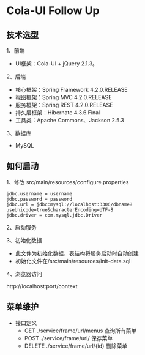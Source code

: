 # Cola-UI Follow Up



## 技术选型

1、前端

* UI框架：Cola-UI + jQuery 2.1.3。

2、后端

* 核心框架：Spring Framework 4.2.0.RELEASE
* 视图框架：Spring MVC 4.2.0.RELEASE
* 服务框架：Spring REST 4.2.0.RELEASE
* 持久层框架：Hibernate 4.3.6.Final
* 工具类：Apache Commons、Jackson 2.5.3

3、数据库

* MySQL


## 如何启动

1、修改 src/main/resources/configure.properties

```
jdbc.username = username
jdbc.password = password
jdbc.url = jdbc:mysql://localhost:3306/dbname?useUnicode=true&characterEncoding=UTF-8
jdbc.driver = com.mysql.jdbc.Driver
```

2、启动服务

3、初始化数据

* 此文件为初始化数据，表结构将服务启动时自动创建
* 初始化文件在/src/main/resources/init-data.sql

4、浏览器访问

http://localhost:port/context


## 菜单维护
* 接口定义
    - GET ./service/frame/url/menus     查询所有菜单
    - POST ./service/frame/url/         保存菜单
    - DELETE ./service/frame/url/{id}   删除菜单